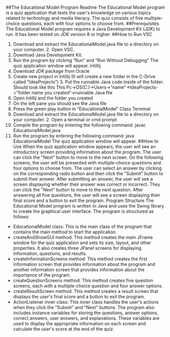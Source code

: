 
##The Educational Model Program Readme
The Educational Model program is a quiz application that tests the user's knowledge on various topics related to technology and media literacy. The quiz consists of five multiple-choice questions, each with four options to choose from.
##Prerequisites
The Educational Model program requires a Java Development Kit (JDK) to run. It has been tested on JDK version 8 or higher.
##How to Run
VSC
1. Download and extract the EducationalModel.java file to a directory on your computer. 2. Open VSC.
3. Download Java Development Kit.
3. Run the program by clicking “Run” and “Run Without Debugging”
The quiz application window will appear.
Intillij
1. Download JDK package from Oracle
2. Create new project in Intillij (It will create a new folder in the C-Drive called “IdeaProjects”) 3. Put the runnable Java code inside of the folder.
Should look like this
This Pc->OS(C:)->Users->”name”->IdeaProjects->”folder name you created”->runnable Java file
4. Open Intillij and the folder you created
5. On the left pane you should see the Java file
6. Press the green play button in “EducationalModel” Class
Terminal
1. Download and extract the EducationalModel.java file to a directory on your computer. 2. Open a terminal or cmd prompt
3. Compile the program by entering the following command:
javac EducationalModel.java
4. Run the program by entering the following command:
java EducationalModel
The quiz application window will appear.
##How to Use
When the quiz application window appears, the user will see an introductory screen providing information about the program. The user can click the "Next" button to move to the next screen.
On the following screens, the user will be presented with multiple-choice questions and four options to choose from. The user can select an answer by clicking on the corresponding radio button and then click the "Submit" button to submit their answer.
After submitting an answer, the user will see a screen displaying whether their answer was correct or incorrect. They can click the "Next" button to move to the next question.
After answering all five questions, the user will see a screen displaying their final score and a button to exit the program.
Program Structure
The Educational Model program is written in Java and uses the Swing library to create the graphical user interface. The program is structured as follows:
- EducationalModel class: This is the main class of the program that contains the main method to start the application.
- createAndShowGUI method: This method creates the main JFrame window for the quiz application and sets its size, layout, and other properties. It also creates three JPanel screens for displaying information, questions, and results.
- createInformationScreens method: This method creates the first information screen that provides information about the program and another information screen that provides information about the importance of the program.
- createQuestionScreens method: This method creates five question screens, each with a multiple-choice question and four answer options.
- createResultScreen method: This method creates a result screen that displays the user's final score and a button to exit the program.
- ActionListener inner class: This inner class handles the user's actions when they click the "Submit" and "Next" buttons.
The program also includes instance variables for storing the questions, answer options, correct answers, user answers, and explanations. These variables are used to display the appropriate information on each screen and calculate the user's score at the end of the quiz.
